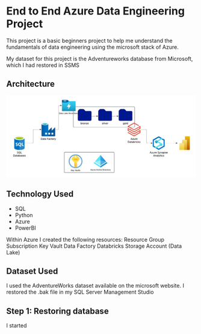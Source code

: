 # End to End Azure Data Engineering Project

This project is a basic beginners project to help me understand the fundamentals of data engineering using the microsoft stack of Azure.

My dataset for this project is the Adventureworks database from Microsoft, which I had restored in SSMS

## Architecture
![Project Architecture](https://github.com/jakebarr98/adverntureworks-data-engineering-project/blob/main/DataEngProjectDA.jpeg)


## Technology Used
- SQL
- Python
- Azure
- PowerBI

Within Azure I created the following resources:
  Resource Group
    Subscription
    Key Vault
    Data Factory
    Databricks
    Storage Account (Data Lake)

## Dataset Used
I used the AdventureWorks dataset available on the microsoft website. I restored the .bak file in my SQL Server Management Studio 

## Step 1: Restoring database
I started 
